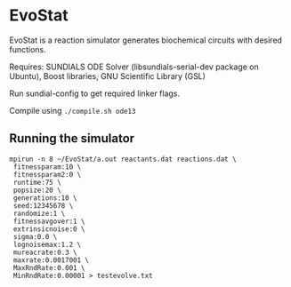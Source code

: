 EvoStat
=======

EvoStat is a reaction simulator generates biochemical circuits with desired functions. 

Requires: SUNDIALS ODE Solver (libsundials-serial-dev package on Ubuntu), Boost libraries, GNU Scientific Library (GSL)

Run sundial-config to get required linker flags. 

Compile using `./compile.sh ode13`

Running the simulator
---------------------
 ```
 mpirun -n 8 ~/EvoStat/a.out reactants.dat reactions.dat \
  fitnessparam:10 \
  fitnessparam2:0 \
  runtime:75 \
  popsize:20 \
  generations:10 \
  seed:12345678 \
  randomize:1 \
  fitnessavgover:1 \
  extrinsicnoise:0 \
  sigma:0.0 \
  lognoisemax:1.2 \
  mureacrate:0.3 \
  maxrate:0.0017001 \
  MaxRndRate:0.001 \
  MinRndRate:0.00001 > testevolve.txt
```

